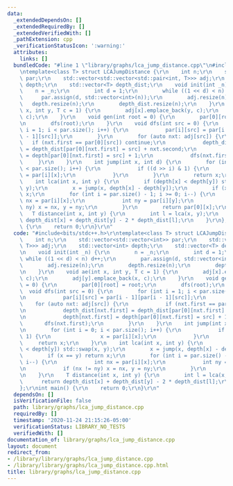 ```yaml
---
data:
  _extendedDependsOn: []
  _extendedRequiredBy: []
  _extendedVerifiedWith: []
  _pathExtension: cpp
  _verificationStatusIcon: ':warning:'
  attributes:
    links: []
  bundledCode: "#line 1 \"library/graphs/lca_jump_distance.cpp\"\n#include<bits/stdc++.h>\r\
    \ntemplate<class T> struct LCAJumpDistance {\r\n    int n;\r\n    std::vector<std::vector<int>>\
    \ par;\r\n    std::vector<std::vector<std::pair<int, T>>> adj;\r\n    std::vector<int>\
    \ depth;\r\n    std::vector<T> depth_dist;\r\n    void init(int _n) {\r\n    \
    \    n = _n;\r\n        int d = 1;\r\n        while ((1 << d) < n) d++;\r\n  \
    \      par.assign(d, std::vector<int>(n));\r\n        adj.resize(n);\r\n     \
    \   depth.resize(n);\r\n        depth_dist.resize(n);\r\n    }\r\n    void ae(int\
    \ x, int y, T c = 1) {\r\n        adj[x].emplace_back(y, c);\r\n        adj[y].emplace_back(x,\
    \ c);\r\n    }\r\n    void gen(int root = 0) {\r\n        par[0][root] = root;\r\
    \n        dfs(root);\r\n    }\r\n    void dfs(int src = 0) {\r\n        for (int\
    \ i = 1; i < par.size(); i++) {\r\n            par[i][src] = par[i - 1][par[i\
    \ - 1][src]];\r\n        }\r\n        for (auto nxt: adj[src]) {\r\n         \
    \   if (nxt.first == par[0][src]) continue;\r\n            depth_dist[nxt.first]\
    \ = depth_dist[par[0][nxt.first] = src] + nxt.second;\r\n            depth[nxt.first]\
    \ = depth[par[0][nxt.first] = src] + 1;\r\n            dfs(nxt.first);\r\n   \
    \     }\r\n    }\r\n    int jump(int x, int d) {\r\n        for (int i = 0; i\
    \ < par.size(); i++) {\r\n            if ((d >> i) & 1) {\r\n                x\
    \ = par[i][x];\r\n            }\r\n        }\r\n        return x;\r\n    }\r\n\
    \    int lca(int x, int y) {\r\n        if (depth[x] < depth[y]) std::swap(x,\
    \ y);\r\n        x = jump(x, depth[x] - depth[y]);\r\n        if (x == y) return\
    \ x;\r\n        for (int i = par.size() - 1; i >= 0; i--) {\r\n            int\
    \ nx = par[i][x];\r\n            int ny = par[i][y];\r\n            if (nx !=\
    \ ny) x = nx, y = ny;\r\n        }\r\n        return par[0][x];\r\n    }\r\n \
    \   T distance(int x, int y) {\r\n        int l = lca(x, y);\r\n        return\
    \ depth_dist[x] + depth_dist[y] - 2 * depth_dist[l];\r\n    }\r\n};\r\nint main()\
    \ {\r\n    return 0;\r\n}\r\n"
  code: "#include<bits/stdc++.h>\r\ntemplate<class T> struct LCAJumpDistance {\r\n\
    \    int n;\r\n    std::vector<std::vector<int>> par;\r\n    std::vector<std::vector<std::pair<int,\
    \ T>>> adj;\r\n    std::vector<int> depth;\r\n    std::vector<T> depth_dist;\r\
    \n    void init(int _n) {\r\n        n = _n;\r\n        int d = 1;\r\n       \
    \ while ((1 << d) < n) d++;\r\n        par.assign(d, std::vector<int>(n));\r\n\
    \        adj.resize(n);\r\n        depth.resize(n);\r\n        depth_dist.resize(n);\r\
    \n    }\r\n    void ae(int x, int y, T c = 1) {\r\n        adj[x].emplace_back(y,\
    \ c);\r\n        adj[y].emplace_back(x, c);\r\n    }\r\n    void gen(int root\
    \ = 0) {\r\n        par[0][root] = root;\r\n        dfs(root);\r\n    }\r\n  \
    \  void dfs(int src = 0) {\r\n        for (int i = 1; i < par.size(); i++) {\r\
    \n            par[i][src] = par[i - 1][par[i - 1][src]];\r\n        }\r\n    \
    \    for (auto nxt: adj[src]) {\r\n            if (nxt.first == par[0][src]) continue;\r\
    \n            depth_dist[nxt.first] = depth_dist[par[0][nxt.first] = src] + nxt.second;\r\
    \n            depth[nxt.first] = depth[par[0][nxt.first] = src] + 1;\r\n     \
    \       dfs(nxt.first);\r\n        }\r\n    }\r\n    int jump(int x, int d) {\r\
    \n        for (int i = 0; i < par.size(); i++) {\r\n            if ((d >> i) &\
    \ 1) {\r\n                x = par[i][x];\r\n            }\r\n        }\r\n   \
    \     return x;\r\n    }\r\n    int lca(int x, int y) {\r\n        if (depth[x]\
    \ < depth[y]) std::swap(x, y);\r\n        x = jump(x, depth[x] - depth[y]);\r\n\
    \        if (x == y) return x;\r\n        for (int i = par.size() - 1; i >= 0;\
    \ i--) {\r\n            int nx = par[i][x];\r\n            int ny = par[i][y];\r\
    \n            if (nx != ny) x = nx, y = ny;\r\n        }\r\n        return par[0][x];\r\
    \n    }\r\n    T distance(int x, int y) {\r\n        int l = lca(x, y);\r\n  \
    \      return depth_dist[x] + depth_dist[y] - 2 * depth_dist[l];\r\n    }\r\n\
    };\r\nint main() {\r\n    return 0;\r\n}\r\n"
  dependsOn: []
  isVerificationFile: false
  path: library/graphs/lca_jump_distance.cpp
  requiredBy: []
  timestamp: '2020-11-24 21:15:26-05:00'
  verificationStatus: LIBRARY_NO_TESTS
  verifiedWith: []
documentation_of: library/graphs/lca_jump_distance.cpp
layout: document
redirect_from:
- /library/library/graphs/lca_jump_distance.cpp
- /library/library/graphs/lca_jump_distance.cpp.html
title: library/graphs/lca_jump_distance.cpp
---
```

